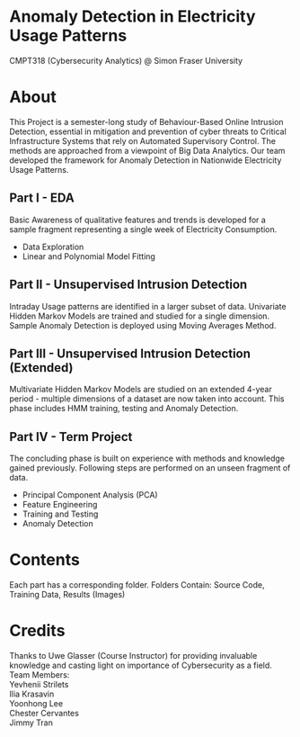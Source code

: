 # Anomaly Detection in Electricity Usage Patterns
CMPT318 (Cybersecurity Analytics) @ Simon Fraser University

# About
This Project is a semester-long study of Behaviour-Based Online Intrusion Detection, essential in mitigation and prevention of cyber threats to Critical Infrastructure Systems that rely on Automated Supervisory Control.
The methods are approached from a viewpoint of Big Data Analytics.
Our team developed the framework for Anomaly Detection in Nationwide Electricity Usage Patterns.

## Part I - EDA
Basic Awareness of qualitative features and trends is developed for a sample fragment representing a single week of Electricity Consumption.
- Data Exploration
- Linear and Polynomial Model Fitting

## Part II - Unsupervised Intrusion Detection
Intraday Usage patterns are identified in a larger subset of data.
Univariate Hidden Markov Models are trained and studied for a single dimension.
Sample Anomaly Detection is deployed using Moving Averages Method.

## Part III - Unsupervised Intrusion Detection (Extended)
Multivariate Hidden Markov Models are studied on an extended 4-year period - multiple dimensions of a dataset are now taken into account.
This phase includes HMM training, testing and Anomaly Detection.


## Part IV - Term Project
The concluding phase is built on experience with methods and knowledge gained previously.
Following steps are performed on an unseen fragment of data.
- Principal Component Analysis (PCA)
- Feature Engineering
- Training and Testing
- Anomaly Detection


# Contents
Each part has a corresponding folder.
Folders Contain: Source Code, Training Data, Results (Images)

# Credits
Thanks to Uwe Glasser (Course Instructor) for providing invaluable knowledge and casting light on importance of Cybersecurity as a field.<br>
Team Members:<br>
    Yevhenii Strilets<br>
    Ilia Krasavin<br>
    Yoonhong Lee<br>
    Chester Cervantes<br>
    Jimmy Tran<br>
